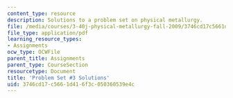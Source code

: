 ```yaml
---
content_type: resource
description: Solutions to a problem set on physical metallurgy.
file: /media/courses/3-40j-physical-metallurgy-fall-2009/3746cd17c5661d416f3c050360539e4c_MIT3_40JF09_sol3.pdf
file_type: application/pdf
learning_resource_types:
- Assignments
ocw_type: OCWFile
parent_title: Assignments
parent_type: CourseSection
resourcetype: Document
title: 'Problem Set #3 Solutions'
uid: 3746cd17-c566-1d41-6f3c-050360539e4c
---
```

